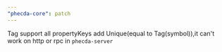 ```yaml
---
"phecda-core": patch
---
```


Tag support all propertyKeys
add Unique(equal to Tag(symbol)),it can't work on http or rpc in `phecda-server`